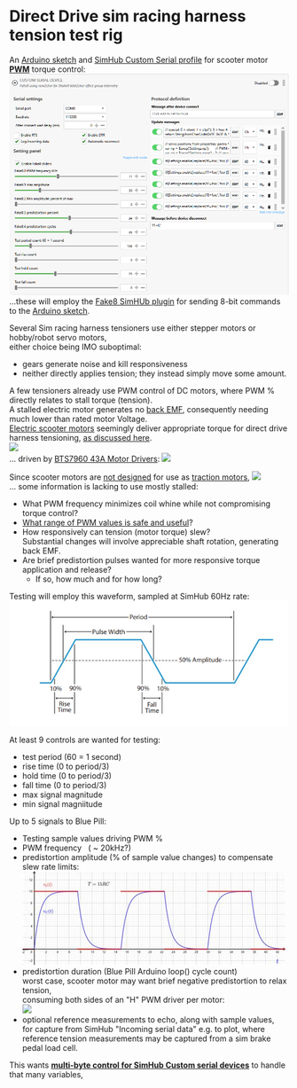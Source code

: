 # Direct Drive sim racing harness tension test rig
 An [Arduino sketch](https://github.com/blekenbleu/Arduino-Blue-Pill/tree/main/blek2byte) 
 and [SimHub Custom Serial profile](https://raw.githubusercontent.com/blekenbleu/SimHub-profiles/main/Fake8.shsds) 
 for scooter motor [**PWM**](blob/main/PWM.md) torque control:  
 ![](https://raw.githubusercontent.com/blekenbleu/Fake8/main/Fake8.png)  
 ...these will employ the [Fake8 SimHUb plugin](https://github.com/blekenbleu/Fake8) for sending 8-bit commands
 to the [Arduino sketch](https://github.com/blekenbleu/Arduino-Blue-Pill/tree/main/blek2byte).

Several Sim racing harness tensioners use either stepper motors or hobby/robot servo motors,  
either choice being IMO suboptimal:
- gears generate noise and kill responsiveness
- neither directly applies tension; they instead simply move some amount.

A few tensioners already use PWM control of DC motors,
where PWM % directly relates to stall torque (tension).  
A stalled electric motor generates no [back EMF](https://en.wikipedia.org/wiki/Counter-electromotive_force),
consequently needing much lower than rated motor Voltage.  
[Electric scooter motors](https://www.amazon.com/dp/B09KRGZX3G?tag=racedep-20)
seemingly deliver appropriate torque for direct drive harness tensioning, [as discussed here](https://www.racedepartment.com/threads/2dof-harness-tensionner-with-fly-ptmover.194331/page-9#post-3531954).  
![](https://m.media-amazon.com/images/I/71aZ-9HlhdL._SL1500_.jpg)  
... driven by [BTS7960 43A Motor Drivers](https://electropeak.com/learn/interfacing-bts7960-43a-high-power-motor-driver-module-with-arduino/):
![](https://electropeak.com/learn/wp-content/uploads/2021/01/BTS7960-43A-Driver-Module.jpg)  

Since scooter motors are [not designed](https://support.electricscooterparts.com/support/discussions/topics/1000087804)
for use as [traction motors](https://en.wikipedia.org/wiki/Traction_motor),
![](https://s3.amazonaws.com/cdn.freshdesk.com/data/helpdesk/attachments/production/1061847567/original/ZBdjpUecHVhGhRT2PKtmCvsTbPvkehl3zg.png)  
... some information is lacking to use mostly stalled:
- What PWM frequency minimizes coil whine while not compromising torque control?
- [What range of PWM values is safe and useful](https://www.allaboutcircuits.com/textbook/semiconductors/chpt-11/pulse-width-modulation/)?
- How responsively can tension (motor torque) slew?  
  Substantial changes will involve appreciable shaft rotation, generating back EMF.  
- Are brief predistortion pulses wanted for more responsive torque application and release?
   - If so, how much and for how long?

Testing will employ this waveform, sampled at SimHub 60Hz rate:  
![](test.png)  

At least 9 controls are wanted for testing:
- test period  (60 = 1 second)
- rise time (0 to period/3)
- hold time (0 to period/3)
- fall time (0 to period/3)
- max signal magnitude
- min signal magniitude

Up to 5 signals to Blue Pill:  
- Testing sample values driving PWM %
- PWM frequency &nbsp; ( ~ 20kHz?)
- predistortion amplitude (% of sample value changes) to compensate slew rate limits:
  ![](predistort.jpg)
- predistortion duration (Blue Pill Arduino loop() cycle count)  
  worst case, scooter motor may want brief negative predistortion to relax tension,  
  consuming both sides of an "H" PWM driver per motor:  
  ![](https://www.allaboutcircuits.com/uploads/articles/simple-H-bridge.jpg)  
- optional reference measurements to echo, along with sample values,  
  for capture from SimHub "Incoming serial data" e.g. to plot,
  where reference tension measurements may be captured from a sim brake pedal load cell.
  
This wants [**multi-byte control for SimHub Custom serial devices**](https://github.com/blekenbleu/Arduino-Blue-Pill/tree/main/blek2byte) 
 to handle that many variables,  
